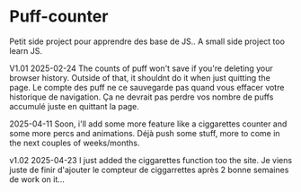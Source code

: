 # Puff-counter
Petit side project pour apprendre des base de JS.. A small side project too learn JS.

V1.01
  2025-02-24
  The counts of puff won't save if you're deleting your browser history. Outside of that, it shouldnt do it when just quitting the page.
  Le compte des puff ne ce sauvegarde pas quand vous effacer votre historique de navigation. Ça ne devrait pas perdre vos nombre de puffs accumulé juste en quittant la page.
  
  2025-04-11
Soon, i'll add some more feature like a ciggarettes counter and some more percs and animations. Déjà push some stuff, more to come in the next couples of weeks/months.

v1.02
 2025-04-23
 I just added the ciggarettes function too the site. Je viens juste de finir d'ajouter le compteur de ciggarrettes après 2 bonne semaines de work on it... 
